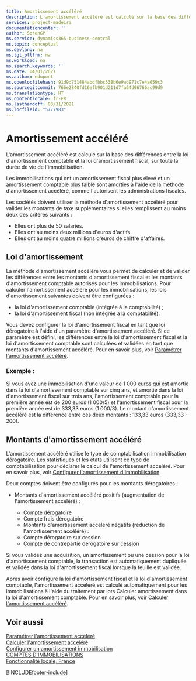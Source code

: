 ```yaml
---
title: Amortissement accéléré
description: L'amortissement accéléré est calculé sur la base des différences entre la loi d'amortissement comptable et la loi d'amortissement fiscal, sur toute la durée de vie de l'immobilisation.
services: project-madeira
documentationcenter: ''
author: SorenGP
ms.service: dynamics365-business-central
ms.topic: conceptual
ms.devlang: na
ms.tgt_pltfrm: na
ms.workload: na
ms.search.keywords: ''
ms.date: 04/01/2021
ms.author: edupont
ms.openlocfilehash: 91d9d751484abdfbbc538b6e9ad971c7e4a059c3
ms.sourcegitcommit: 766e2840fd16efb901d211d7fa64d96766ac99d9
ms.translationtype: HT
ms.contentlocale: fr-FR
ms.lasthandoff: 03/31/2021
ms.locfileid: "5777983"
---
```

# <a name="accelerated-depreciation"></a>Amortissement accéléré
L'amortissement accéléré est calculé sur la base des différences entre la loi d'amortissement comptable et la loi d'amortissement fiscal, sur toute la durée de vie de l'immobilisation.  

Les immobilisations qui ont un amortissement fiscal plus élevé et un amortissement comptable plus faible sont amorties à l'aide de la méthode d'amortissement accéléré, comme l'autorisent les administrations fiscales.  

Les sociétés doivent utiliser la méthode d'amortissement accéléré pour valider les montants de taxe supplémentaires si elles remplissent au moins deux des critères suivants :  

- Elles ont plus de 50 salariés.  
- Elles ont au moins deux millions d'euros d'actifs.  
- Elles ont au moins quatre millions d'euros de chiffre d'affaires.  

## <a name="depreciation-book"></a>Loi d'amortissement  
La méthode d'amortissement accéléré vous permet de calculer et de valider les différences entre les montants d'amortissement fiscal et les montants d'amortissement comptable autorisés pour les immobilisations. Pour calculer l'amortissement accéléré pour les immobilisations, les lois d'amortissement suivantes doivent être configurées :  

- la loi d'amortissement comptable (intégrée à la comptabilité) ;  
- la loi d'amortissement fiscal (non intégrée à la comptabilité).  

Vous devez configurer la loi d'amortissement fiscal en tant que loi dérogatoire à l'aide d'un paramètre d'amortissement accéléré. Si ce paramètre est défini, les différences entre la loi d'amortissement fiscal et la loi d'amortissement comptable sont calculées et validées en tant que montants d'amortissement accéléré. Pour en savoir plus, voir [Paramétrer l'amortissement accéléré](how-to-set-up-accelerated-depreciation.md).  

### <a name="example"></a>Exemple :  
 Si vous avez une immobilisation d'une valeur de 1 000 euros qui est amortie dans la loi d'amortissement comptable sur cinq ans, et amortie dans la loi d'amortissement fiscal sur trois ans, l'amortissement comptable pour la première année est de 200 euros (1 000/5) et l'amortissement fiscal pour la première année est de 333,33 euros (1 000/3). Le montant d'amortissement accéléré est la différence entre ces deux montants : 133,33 euros (333,33 - 200).  

## <a name="accelerated-depreciation-accounts"></a>Montants d'amortissement accéléré  
L'amortissement accéléré utilise le type de comptabilisation immobilisation dérogatoire. Les statistiques et les états utilisent ce type de comptabilisation pour déclarer le calcul de l'amortissement accéléré. Pour en savoir plus, voir [Configurer l'amortissement d'immobilisation](../../fa-how-setup-depreciation.md).  

Deux comptes doivent être configurés pour les montants dérogatoires :  

- Montants d'amortissement accéléré positifs (augmentation de l'amortissement accéléré) :  

    - Compte dérogatoire  
    - Compte frais dérogatoire  
    - Montants d'amortissement accéléré négatifs (réduction de l'amortissement accéléré) :  
    - Compte dérogatoire sur cession  
    - Compte de contrepartie dérogatoire sur cession  

Si vous validez une acquisition, un amortissement ou une cession pour la loi d'amortissement comptable, la transaction est automatiquement dupliquée et validée dans la loi d'amortissement fiscal lorsque la feuille est validée.  

Après avoir configuré la loi d'amortissement fiscal et la loi d'amortissement comptable, l'amortissement accéléré est calculé automatiquement pour les immobilisations à l'aide du traitement par lots Calculer amortissement dans la loi d'amortissement comptable. Pour en savoir plus, voir [Calculer l'amortissement accéléré](how-to-calculate-accelerated-depreciation.md).  

## <a name="see-also"></a>Voir aussi  
 [Paramétrer l'amortissement accéléré](how-to-set-up-accelerated-depreciation.md)   
 [Calculer l'amortissement accéléré](how-to-calculate-accelerated-depreciation.md)   
 [Configurer un amortissement immobilisation](../../fa-how-setup-depreciation.md)   
[COMPTES D'IMMOBILISATIONS](../../fa-manage.md)  
 [Fonctionnalité locale, France](france-local-functionality.md)


[!INCLUDE[footer-include](../../includes/footer-banner.md)]